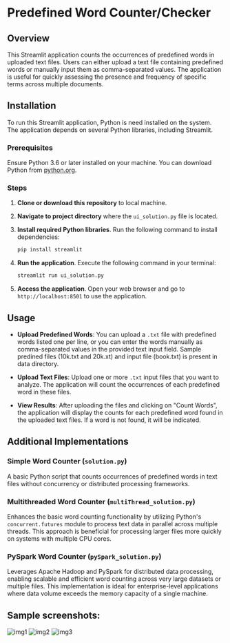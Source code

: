 # Predefined Word Counter/Checker

## Overview

This Streamlit application counts the occurrences of predefined words in uploaded text files. Users can either upload a text file containing predefined words or manually input them as comma-separated values. The application is useful for quickly assessing the presence and frequency of specific terms across multiple documents.

## Installation

To run this Streamlit application, Python is need installed on the system. The application depends on several Python libraries, including Streamlit.

### Prerequisites

Ensure Python 3.6 or later installed on your machine. You can download Python from [python.org](https://www.python.org/downloads/).

### Steps

1. **Clone or download this repository** to local machine.

2. **Navigate to project directory** where the `ui_solution.py` file is located.

3. **Install required Python libraries**. Run the following command to install dependencies:

    ```bash
    pip install streamlit
    ```

4. **Run the application**. Execute the following command in your terminal:

    ```bash
    streamlit run ui_solution.py
    ```

5. **Access the application**. Open your web browser and go to `http://localhost:8501` to use the application.

## Usage

- **Upload Predefined Words**: You can upload a `.txt` file with predefined words listed one per line, or you can enter the words manually as comma-separated values in the provided text input field. Sample predined files (10k.txt and 20k.xt) and input file (book.txt) is present in data directory.

- **Upload Text Files**: Upload one or more `.txt` input files that you want to analyze. The application will count the occurrences of each predefined word in these files.

- **View Results**: After uploading the files and clicking on "Count Words", the application will display the counts for each predefined word found in the uploaded text files. If a word is not found, it will be indicated.

## Additional Implementations

### Simple Word Counter (`solution.py`)

A basic Python script that counts occurrences of predefined words in text files without concurrency or distributed processing frameworks.

### Multithreaded Word Counter (`multiThread_solution.py`)

Enhances the basic word counting functionality by utilizing Python's `concurrent.futures` module to process text data in parallel across multiple threads. This approach is beneficial for processing larger files more quickly on systems with multiple CPU cores.

### PySpark Word Counter (`pySpark_solution.py`)

Leverages Apache Hadoop and PySpark for distributed data processing, enabling scalable and efficient word counting across very large datasets or multiple files. This implementation is ideal for enterprise-level applications where data volume exceeds the memory capacity of a single machine.

## Sample screenshots:
![img1](https://github.com/dhayanesh/word-counter/assets/63561465/30660a5b-f23d-4fdf-bad3-08bb2cd7c45f)
![img2](https://github.com/dhayanesh/word-counter/assets/63561465/934cab12-e75a-4ee7-a71b-dc36edca851d)
![img3](https://github.com/dhayanesh/word-counter/assets/63561465/c50cc275-fcb8-447a-9530-d8dc94434d20)


